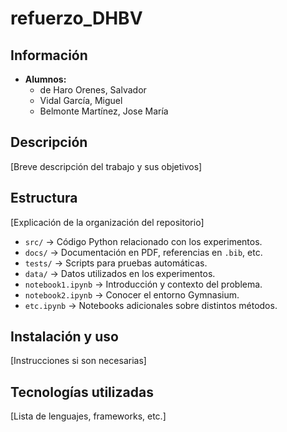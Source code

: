 # refuerzo_DHBV

## Información
- **Alumnos:**
  - de Haro Orenes, Salvador
  - Vidal García, Miguel
  - Belmonte Martínez, Jose María
 
## Descripción
[Breve descripción del trabajo y sus objetivos]

## Estructura
[Explicación de la organización del repositorio]
- `src/` → Código Python relacionado con los experimentos.
- `docs/` → Documentación en PDF, referencias en `.bib`, etc.
- `tests/` → Scripts para pruebas automáticas.
- `data/` → Datos utilizados en los experimentos.
- `notebook1.ipynb` → Introducción y contexto del problema.
- `notebook2.ipynb` → Conocer el entorno Gymnasium.
- `etc.ipynb` → Notebooks adicionales sobre distintos métodos.

## Instalación y uso
[Instrucciones si son necesarias]

## Tecnologías utilizadas
[Lista de lenguajes, frameworks, etc.]
